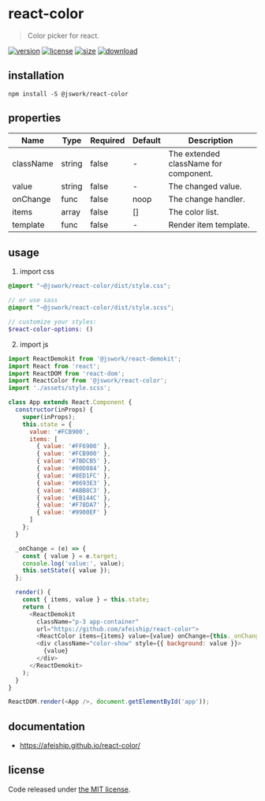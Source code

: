 # react-color
> Color picker for react.

[![version][version-image]][version-url]
[![license][license-image]][license-url]
[![size][size-image]][size-url]
[![download][download-image]][download-url]

## installation
```shell
npm install -S @jswork/react-color
```

## properties
| Name      | Type   | Required | Default | Description                           |
| --------- | ------ | -------- | ------- | ------------------------------------- |
| className | string | false    | -       | The extended className for component. |
| value     | string | false    | -       | The changed value.                    |
| onChange  | func   | false    | noop    | The change handler.                   |
| items     | array  | false    | []      | The color list.                       |
| template  | func   | false    | -       | Render item template.                 |


## usage
1. import css
  ```scss
  @import "~@jswork/react-color/dist/style.css";

  // or use sass
  @import "~@jswork/react-color/dist/style.scss";

  // customize your styles:
  $react-color-options: ()
  ```
2. import js
  ```js
  import ReactDemokit from '@jswork/react-demokit';
  import React from 'react';
  import ReactDOM from 'react-dom';
  import ReactColor from '@jswork/react-color';
  import './assets/style.scss';

  class App extends React.Component {
    constructor(inProps) {
      super(inProps);
      this.state = {
        value: '#FCB900',
        items: [
          { value: '#FF6900' },
          { value: '#FCB900' },
          { value: '#7BDCB5' },
          { value: '#00D084' },
          { value: '#8ED1FC' },
          { value: '#0693E3' },
          { value: '#ABB8C3' },
          { value: '#EB144C' },
          { value: '#F78DA7' },
          { value: '#9900EF' }
        ]
      };
    }

    _onChange = (e) => {
      const { value } = e.target;
      console.log('value:', value);
      this.setState({ value });
    };

    render() {
      const { items, value } = this.state;
      return (
        <ReactDemokit
          className="p-3 app-container"
          url="https://github.com/afeiship/react-color">
          <ReactColor items={items} value={value} onChange={this._onChange} />
          <div className="color-show" style={{ background: value }}>
            {value}
          </div>
        </ReactDemokit>
      );
    }
  }

  ReactDOM.render(<App />, document.getElementById('app'));

  ```

## documentation
- https://afeiship.github.io/react-color/


## license
Code released under [the MIT license](https://github.com/afeiship/react-color/blob/master/LICENSE.txt).

[version-image]: https://img.shields.io/npm/v/@jswork/react-color
[version-url]: https://npmjs.org/package/@jswork/react-color

[license-image]: https://img.shields.io/npm/l/@jswork/react-color
[license-url]: https://github.com/afeiship/react-color/blob/master/LICENSE.txt

[size-image]: https://img.shields.io/bundlephobia/minzip/@jswork/react-color
[size-url]: https://github.com/afeiship/react-color/blob/master/dist/react-color.min.js

[download-image]: https://img.shields.io/npm/dm/@jswork/react-color
[download-url]: https://www.npmjs.com/package/@jswork/react-color
